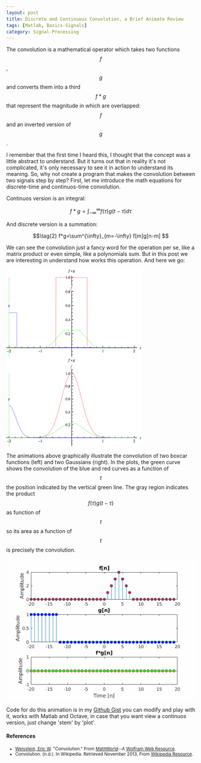 ```yaml
---
layout: post
title: Discrete and Continuous Convolution, a Brief Animate Review
tags: [Matlab, Basics-Signals]
category: Signal-Processing
---
```


The convolution is a mathematical operator which takes two functions <span class="inlinecode">$$f$$</span>, <span class="inlinecode">$$g$$</span> and converts them into a third <span class="inlinecode">$$f*g$$</span> <!--break--> that represent the magnitude in which are overlapped: <span class="inlinecode">$$f$$</span> and an inverted version of <span class="inlinecode">$$g$$</span>.

 I remember that the first time I heard this, I thought that the concept was a little abstract to understand. But it turns out that in reality it's not complicated, it's only necessary to see it in action to understand its meaning. So, why not create a program that makes the convolution between two signals step by step? First, let me introduce the math equations for discrete-time and continuos-time convolution.
 
 Continuos version is an integral:
 
 $$ \tag{1} f*g=\int^{\infty}_{-\infty} f(\tau)g(t - \tau)d\tau $$
 
 And discrete version is a summation:
 
 $$\tag{2} f*g=\sum^{\infty}_{m=-\infty} f[m]g[n-m] $$
 
 We can see the convolution just a fancy word for the operation per se, like a matrix product or even simple, like a polynomials sum. But in this post we are interesting in understand how works this operation. And here we go:
 
 <div class="main_block">

 <div class="inner_block">
    <img src="/img/convpost/convrect.gif" alt="Convolution rect">
 </div>

 <div class="inner_block">
    <img src="/img/convpost/convgaus.gif" alt="Convolution gaus">
 </div>

</div>

The animations above graphically illustrate the convolution of two boxcar functions (left) and two Gaussians (right). In the plots, the green curve shows the convolution of the blue and red curves as a function of <span class="inlinecode">$$t$$</span> the position indicated by the vertical green line. The gray region indicates the product <span class="inlinecode">$$f(\tau)g(t-\tau)$$</span> as function of <span class="inlinecode">$$t$$</span> so its area as a function of <span class="inlinecode">$$t$$</span> is precisely the convolution.

<div class="main_block">
    <img src="/img/convpost/conv.gif" alt="convolution">
</div>

Code for do this animation is in my <a href="https://gist.github.com/rymnikski/454534def5f037ccc08b59a37d79a7b3">Github Gist</a> you can modify and play with it, works with Matlab and Octave, in case that you want view a continuos version, just change 'stem' by 'plot'.

<h4><b>References</b></h4>

<ul>
<small>
<li> <a href="http://mathworld.wolfram.com/about/author.html"  target="_blank">Weisstein, Eric W</a>. "Convolution." From <a href="http://mathworld.wolfram.com/"  target="_blank">MathWorld</a>--A <a href="http://mathworld.wolfram.com/Convolution.html"  target="_blank">Wolfram Web Resource</a>.</li>

<li> Convolution. (n.d.). In Wikipedia. Retrieved November 2013, From <a href="https://en.wikipedia.org/wiki/Convolution"  target="_blank">Wikipedia Resource</a>.</li>
</small>
</ul>
